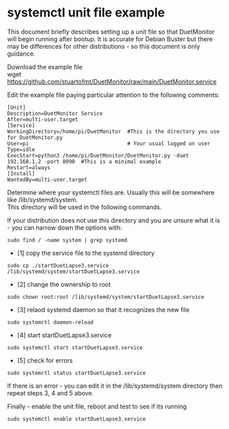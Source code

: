 # systemctl unit file example
 
This document briefly describes setting up a unit file so that DuetMonitor will begin running after bootup.
It is accurate for Debian Buster but there may be differences for other distributions - so this document is only guidance.

Download the example file<br>
wget https://github.com/stuartofmt/DuetMonitor/raw/main/DuetMonitor.service

Edit the example file paying particular attention to the following comments:

```
[Unit]
Description=DuetMonitor Service
After=multi-user.target
[Service]
WorkingDirectory=/home/pi/DuetMonitor  #This is the directory you use for DuetMonitor.py 
User=pi                                # Your usual logged on user
Type=idle
ExecStart=python3 /home/pi/DuetMonitor/DuetMonitor.py -duet 192.168.1.2 -port 8090  #This is a minimal example
Restart=always
[Install]
WantedBy=multi-user.target
```

Determine where your systemctl files are. Usually this will be somewhere like /lib/systemd/system.<br>
This directory will be used in the following commands.

If your distribution does not use this directory and you are unsure what it is - you can narrow down the options with:

```
sudo find / -name system | grep systemd
```

- [1]  copy the service file to the systemd directory 

```
sudo cp ./startDuetLapse3.service /lib/systemd/system/startDuetLapse3.service
```
- [2] change the ownership to root

```
sudo chown root:root /lib/systemd/system/startDuetLapse3.service
```

- [3]  relaod systemd daemon so that it recognizes the new file

```
sudo systemctl daemon-reload
```
- [4]  start startDuetLapse3.service

```
sudo systemctl start startDuetLapse3.service
```
- [5]  check for errors

```
sudo systemctl status startDuetLapse3.service
```

If there is an error - you can edit it in the /lib/systemd/system directory then repeat steps 3, 4 and 5 above.


Finally - enable the unit file, reboot and test to see if its running

```
sudo systemctl enable startDuetLapse3.service
```
